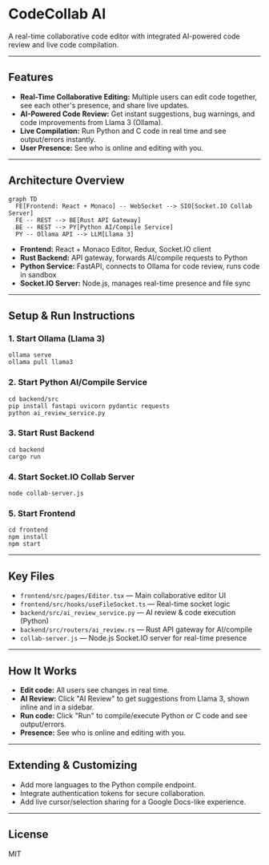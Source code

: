 # CodeCollab AI

A real-time collaborative code editor with integrated AI-powered code review and live code compilation.

---

## **Features**
- **Real-Time Collaborative Editing:** Multiple users can edit code together, see each other's presence, and share live updates.
- **AI-Powered Code Review:** Get instant suggestions, bug warnings, and code improvements from Llama 3 (Ollama).
- **Live Compilation:** Run Python and C code in real time and see output/errors instantly.
- **User Presence:** See who is online and editing with you.

---

## **Architecture Overview**

```mermaid
graph TD
  FE[Frontend: React + Monaco] -- WebSocket --> SIO[Socket.IO Collab Server]
  FE -- REST --> BE[Rust API Gateway]
  BE -- REST --> PY[Python AI/Compile Service]
  PY -- Ollama API --> LLM[Llama 3]
```

- **Frontend:** React + Monaco Editor, Redux, Socket.IO client
- **Rust Backend:** API gateway, forwards AI/compile requests to Python
- **Python Service:** FastAPI, connects to Ollama for code review, runs code in sandbox
- **Socket.IO Server:** Node.js, manages real-time presence and file sync

---

## **Setup & Run Instructions**

### 1. **Start Ollama (Llama 3)**
```
ollama serve
ollama pull llama3
```

### 2. **Start Python AI/Compile Service**
```
cd backend/src
pip install fastapi uvicorn pydantic requests
python ai_review_service.py
```

### 3. **Start Rust Backend**
```
cd backend
cargo run
```

### 4. **Start Socket.IO Collab Server**
```
node collab-server.js
```

### 5. **Start Frontend**
```
cd frontend
npm install
npm start
```

---

## **Key Files**
- `frontend/src/pages/Editor.tsx` — Main collaborative editor UI
- `frontend/src/hooks/useFileSocket.ts` — Real-time socket logic
- `backend/src/ai_review_service.py` — AI review & code execution (Python)
- `backend/src/routers/ai_review.rs` — Rust API gateway for AI/compile
- `collab-server.js` — Node.js Socket.IO server for real-time presence

---

## **How It Works**
- **Edit code:** All users see changes in real time.
- **AI Review:** Click "AI Review" to get suggestions from Llama 3, shown inline and in a sidebar.
- **Run code:** Click "Run" to compile/execute Python or C code and see output/errors.
- **Presence:** See who is online and editing with you.

---

## **Extending & Customizing**
- Add more languages to the Python compile endpoint.
- Integrate authentication tokens for secure collaboration.
- Add live cursor/selection sharing for a Google Docs-like experience.

---

## **License**
MIT 
